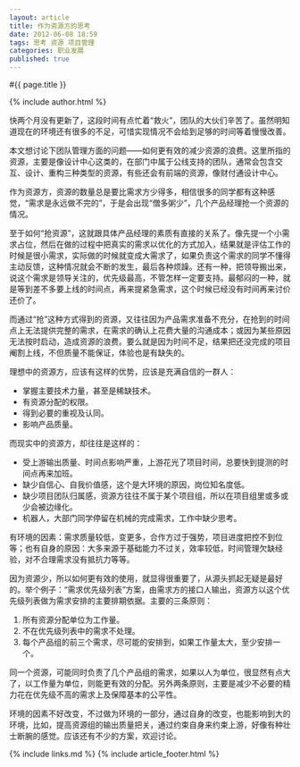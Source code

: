```yaml
---
layout: article
title: 作为资源方的思考
date: 2012-06-08 18:59
tags: 思考 资源 项目管理
categories: 职业发展
published: true
---
```


#{{ page.title }}

{% include author.html %}

快两个月没有更新了，这段时间有点忙着“救火”，团队的大伙们辛苦了。虽然明知道现在的环境还有很多的不足，可惜实现情况不会给到足够的时间等着慢慢改善。

本文想讨论下团队管理方面的问题——如何更有效的减少资源的浪费。这里所指的资源，主要是像设计中心这类的，在部门中属于公线支持的团队，通常会包含交互、设计、重构三种类型的资源，有些还会有前端的资源，像财付通设计中心。

作为资源方，资源的数量总是要比需求方少得多，相信很多的同学都有这种感觉，“需求是永远做不完的”，于是会出现“僧多粥少”，几个产品经理抢一个资源的情况。

至于如何“抢资源”，这就跟具体产品经理的素质有直接的关系了。像先提一个小需求占位，然后在做的过程中把真实的需求以优化的方式加入，结果就是评估工作的时候是很小需求，实际做的时候就变成大需求了，如果负责这个需求的同学不懂得主动反馈，这种情况就会不断的发生，最后各种烦躁。还有一种，把领导搬出来，说这个需求是领导关注的，优先级最高，不管怎样一定要支持。最郁闷的一种，就是等到差不多要上线的时间点，再来提紧急需求，这个时候已经没有时间再来讨价还价了。

而通过“抢”这种方式得到的资源，又往往因为产品需求准备不充分，在抢到的时间点上无法提供完整的需求，在需求的确认上花费大量的沟通成本；或因为某些原因无法按时启动，造成资源的浪费。要么就是因为时间不足，结果把还没完成的项目阉割上线，不但质量不能保证，体验也是有缺失的。

理想中的资源方，应该有这样的优势，应该是充满自信的一群人：

- 掌握主要技术力量，甚至是稀缺技术。
- 有资源分配的权限。
- 得到必要的重视及认同。
- 影响产品质量。

而现实中的资源方，却往往是这样的：

- 受上游输出质量、时间点影响严重，上游花光了项目时间，总要快到提测的时间点再来加班。
- 缺少自信心、自我价值感，这个是大环境的原因，岗位知名度低。
- 缺少项目团队归属感，资源方往往不属于某个项目组，所以在项目组里或多或少会被边缘化。
- 机器人，大部门同学停留在机械的完成需求，工作中缺少思考。

有环境的因素：需求质量较低，变更多，合作方过于强势，项目进度把控不到位等；也有自身的原因：大多来源于基础能力不过关，效率较低，时间管理欠缺经验，对不合理需求没有抵抗力等等。

因为资源少，所以如何更有效的使用，就显得很重要了，从源头抓起无疑是最好的。举个例子：“需求优先级列表”方案，由需求方的接口人输出，资源方以这个优先级列表做为需求安排的主要排期依据。主要的三条原则：

1. 所有资源分配单位为工作量。
2. 不在优先级列表中的需求不处理。
3. 每个产品组的前三个需求，尽可能的安排到，如果工作量太大，至少安排一个。

同一个资源，可能同时负责了几个产品组的需求，如果以人为单位，很显然有点大了，以工作量为单位，则能更有效的分配。另外两条原则，主要是减少不必要的精力花在优先级不高的需求上及保障基本的公平性。

环境的因素不好改变，不过做为环境的一部分，通过自身的改变，也能影响到大的环境，比如，提高资源组的输出质量把关，通过约束自身来约束上游，好像有种壮士断腕的感觉。应该还有不少的方案，欢迎讨论。

{% include links.md %}
{% include article_footer.html %}
